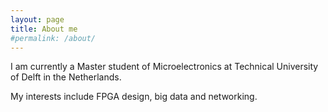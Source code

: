 ```yaml
---
layout: page
title: About me
#permalink: /about/
---
```


I am currently a Master student of Microelectronics at Technical University of Delft in the Netherlands.

My interests include FPGA design, big data and networking.

